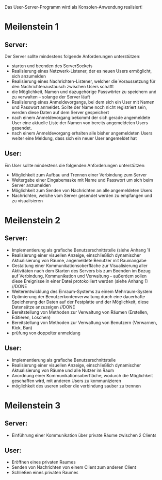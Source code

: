Das User-Server-Programm wird als Konsolen-Anwendung realisiert!

# Meilenstein 1
## Server:
Der Server sollte mindestens folgende Anforderungen unterstützen:
- starten und beenden des ServerSockets
- Realisierung eines Netzwerk-Listener, der es neuen Users ermöglicht, sich anzumelden
- Realisierung eines Nachrichten-Listener, welcher die Voraussetzung für den Nachrichtenaustausch zwischen Users schafft
- die Möglichkeit, Namen und dazugehörige Passwörter zu speichern und zu verwalten – solange der Server läuft
- Realisierung eines Anmeldevorgangs, bei dem sich ein User mit Namen und Passwort anmeldet. Sollte der Name noch nicht registriert sein, werden diese Daten auf dem Server gespeichert
- nach einem Anmeldevorgang bekommt der sich gerade angemeldete User eine aktuelle Liste der Namen von bereits angemeldeten Users gesendet.
- nach einem Anmeldevorgang erhalten alle bisher angemeldeten Users weiter eine Meldung, dass sich ein neuer User angemeldet hat
 
## User:
Ein User sollte mindestens die folgenden Anforderungen unterstützen:
- Möglichkeit zum Aufbau und Trennen einer Verbindung zum Server 
- Weitergabe einer Eingabemaske mit Name und Passwort um sich beim Server anzumelden
- Möglichkeit zum Senden von Nachrichten an alle angemeldeten Users 
- Nachrichten, welche vom Server gesendet werden zu empfangen und zu visualisieren


# Meilenstein 2
## Server:
- Implementierung als grafische Benutzerschnittstelle (siehe Anhang 1)
- Realisierung einer visuellen Anzeige, einschließlich dynamischer Aktualisierung von Räume, angemeldete Benutzer mit Raumangabe
- Gestaltung einer Kommunikationsoberfläche zur Visualisierung aller Aktivitäten nach
dem Starten des Servers bis zum Beenden im Bezug auf Verbindung, Kommunikation
und Verwaltung
– außerdem sollen diese Ereignisse in einer Datei protokolliert werden (siehe Anhang 1)                                                                     //DONE
- Weiterentwicklung des Einraum-Systems zu einem Mehrraum-System
- Optimierung der Benutzerkontenverwaltung durch eine dauerhafte Speicherung der Daten auf der Festplatte und der Möglichkeit, diese Datensätze anzuzeigen  //DONE
- Bereitstellung von Methoden zur Verwaltung von Räumen (Erstellen, Editieren, Löschen)
- Bereitstellung von Methoden zur Verwaltung von Benutzern (Verwarnen, Kick, Ban)
- prüfung von doppelter anmeldung
 
## User:
- Implementierung als grafische Benutzerschnittstelle
- Realisierung einer visuellen Anzeige, einschließlich dynamischer Aktualisierung von Räume und alle Nutzer im Raum
- Anordnung einer Kommunikationsoberfläche, wodurch die Möglichkeit geschaffen wird, mit anderen Users zu kommunizieren
- möglichkeit des useren selber die verbindung sauber zu trennen

# Meilenstein 3
## Server:
- Einführung einer Kommunikation über private Räume zwischen 2 Clients

## User:
- Eröffnen eines privaten Raumes
- Senden von Nachrichten von einem Client zum anderen Client
- Schließen eines privaten Raumes
